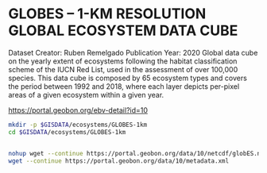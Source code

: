 # GLOBES – 1-KM RESOLUTION GLOBAL ECOSYSTEM DATA CUBE
Dataset Creator: Ruben Remelgado
Publication Year: 2020
Global data cube on the yearly extent of ecosystems following the habitat classification scheme of the IUCN Red List, used in the assessment of over 100,000 species. This data cube is composed by 65 ecosystem types and covers the period between 1992 and 2018, where each layer depicts per-pixel areas of a given ecosystem within a given year.

https://portal.geobon.org/ebv-detail?id=10

```sh
mkdir -p $GISDATA/ecosystems/GLOBES-1km
cd $GISDATA/ecosystems/GLOBES-1km


nohup wget --continue https://portal.geobon.org/data/10/netcdf/globES.nc &
wget --continue https://portal.geobon.org/data/10/metadata.xml
```
